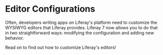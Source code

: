 # Editor Configurations [](id=editor-configurations)

Often, developers writing apps on Liferay's platform need to customize the
WYSIWYG editors that Liferay provides. Liferay 7 now allows you to do that in
two straightforward ways: modifying the configuration and adding new behavior. 

Read on to find out how to customize Liferay's editors!

